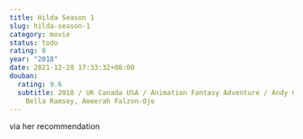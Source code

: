 ```yaml
---
title: Hilda Season 1
slug: hilda-season-1
category: movie
status: todo
rating: 0
year: "2018"
date: 2021-12-28 17:33:32+08:00
douban:
  rating: 9.6
  subtitle: 2018 / UK Canada USA / Animation Fantasy Adventure / Andy Coyle /
    Bella Ramsey, Ameerah Falzon-Ojo
---
```


via her recommendation
